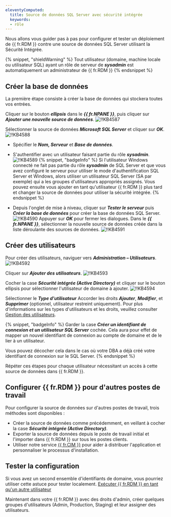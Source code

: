 ```yaml
---
eleventyComputed:
  title: Source de données SQL Server avec sécurité intégrée
  keywords:
  - rôle
---
```

Nous allons vous guider pas à pas pour configurer et tester un déploiement de {{ fr.RDM }} contre une source de données SQL Server utilisant la Sécurité Intégrée.

{% snippet, "shieldWarning" %}
Tout utilisateur (domaine, machine locale ou utilisateur SQL) ayant un rôle de serveur de ***sysadmin*** est automatiquement un administrateur de {{ fr.RDM }}
{% endsnippet %}

## Créer la base de données

La première étape consiste à créer la base de données qui stockera toutes vos entrées.

Cliquer sur le bouton ***ellipsis*** dans le ***{{ fr.NPANE }}***, puis cliquer sur ***Ajouter une nouvelle source de données***.
![!!KB4587](https://cdnweb.devolutions.net/docs/docs_en_kb_KB4587.png)

Sélectionner la source de données ***Microsoft SQL Server*** et cliquer sur ***OK***.
![!!KB4588](https://cdnweb.devolutions.net/docs/docs_en_kb_KB4588.png)

* Spécifier le ***Nom, Serveur*** et ***Base de données***.
* S'authentifier avec un utilisateur faisant partie du rôle ***sysadmin***.
![!!KB4589](https://cdnweb.devolutions.net/docs/docs_en_kb_KB4589.png)
{% snippet, "badgeInfo" %}
Si l'utilisateur Windows connecté ne fait pas partie du rôle ***sysadmin*** de SQL Server et que vous avez configuré le serveur pour utiliser le mode d'authentification SQL Server et Windows, alors utiliser un utilisateur SQL Server (SA par exemple) qui a les groupes d'utilisateurs appropriés assignés. Vous pouvez ensuite vous ajouter en tant qu'utilisateur {{ fr.RDM }} plus tard et changer la source de données pour utiliser la sécurité intégrée.
{% endsnippet %}

* Depuis l'onglet de mise à niveau, cliquer sur ***Tester le serveur*** puis ***Créer la base de données*** pour créer la base de données SQL Server.
![!!KB4590](https://cdnweb.devolutions.net/docs/docs_en_kb_KB4590.png)
Appuyer sur ***OK*** pour fermer les dialogues. Dans le ***{{ fr.NPANE }}***, sélectionner la nouvelle source de données créée dans la liste déroulante des sources de données.
![!!KB4591](https://cdnweb.devolutions.net/docs/docs_en_kb_KB4591.png)

## Créer des utilisateurs

Pour créer des utilisateurs, naviguer vers ***Administration – Utilisateurs***.
![!!KB4592](https://cdnweb.devolutions.net/docs/docs_en_kb_KB4592.png)

Cliquer sur ***Ajouter des utilisateurs***.
![!!KB4593](https://cdnweb.devolutions.net/docs/docs_en_kb_KB4593.png)

Cocher la case ***Sécurité intégrée (Active Directory)*** et cliquer sur le bouton ellipsis pour sélectionner l'utilisateur de domaine à ajouter.
![!!KB4594](https://cdnweb.devolutions.net/docs/docs_en_kb_KB4594.png)

Sélectionner le ***Type d'utilisateur*** Accorder les droits ***Ajouter***, ***Modifier***, et ***Supprimer*** (optionnel, utilisateur restreint uniquement). Pour plus d'informations sur les types d'utilisateurs et les droits, veuillez consulter [Gestion des utilisateurs](/rdm/windows/commands/administration/management/user-management/).

{% snippet, "badgeInfo" %}
Garder la case ***Créer un identifiant de connexion et un utilisateur SQL Server*** cochée. Cela aura pour effet de mapper un nouvel identifiant de connexion au compte de domaine et de le lier à un utilisateur.

Vous pouvez décocher cela dans le cas où votre DBA a déjà créé votre identifiant de connexion sur le SQL Server.
{% endsnippet %}

Répéter ces étapes pour chaque utilisateur nécessitant un accès à cette source de données dans {{ fr.RDM }}.

## Configurer {{ fr.RDM }} pour d'autres postes de travail

Pour configurer la source de données sur d'autres postes de travail, trois méthodes sont disponibles :

* Créer la source de données comme précédemment, en veillant à cocher la case ***Sécurité intégrée (Active Directory)***.
* Exporter la source de données depuis le poste de travail initial et l'importer dans {{ fr.RDM }} sur tous les postes clients.
* Utiliser notre service [{{ fr.CIM }}](/rdm/windows/installation/client/custom-installer-service/) pour aider à distribuer l'application et personnaliser le processus d'installation.

## Tester la configuration

Si vous avez un second ensemble d'identifiants de domaine, vous pourriez utiliser cette astuce pour tester localement. [Exécuter {{ fr.RDM }} en tant qu'un autre utilisateur](/rdm/mac/kb/rdm-windows/how-to-articles/running-rdm-as-another-user/)

Maintenant dans votre {{ fr.RDM }} avec des droits d'admin, créer quelques groupes d'utilisateurs (Admin, Production, Staging) et leur assigner des utilisateurs.
